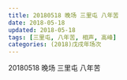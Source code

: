 ```yaml
---
title: 20180518 晚场 三里屯 八年苦
date: 2018-05-18
updated: 2018-05-18
tags: [三里屯, 八年苦, 相声, 高峰]
categories: (2018)戊戌年场次 
---
```

20180518 晚场 三里屯 八年苦
